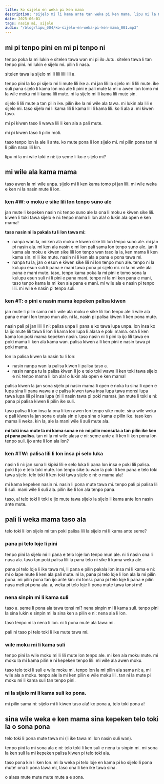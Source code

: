 ```yaml
---
title: ko sijelo en weka pi ken mama
description: "sijelo mi li kama ante tan weka pi ken mama. lipu ni la mi toki e nasin pi ni ale."
date: 2025-06-01
tags: nasin mi, sijelo
audio: "/blog/lipu_004/ko-sijelo-en-weka-pi-ken-mama_001.mp3"
---
```


## mi pi tenpo pini en mi pi tenpo ni

tenpo poka la mi lukin e sitelen tawa wan mi pi ilo Jutu. sitelen tawa li tan tenpo pini. mi lukin e sijelo mi. pilin li nasa. 

sitelen tawa la sijelo mi li lili lili lili a. 

tenpo pini la ko pi sijelo mi li mute lili ike a. mi jan lili la sijelo mi li lili mute. ike suli pana sijelo li kama lon ma ale li pini e pali mute la mi o awen lon tomo mi la wile moku mi li kama lili mute. ni la sijelo mi li kama lili mute sin. 

sijelo li lili mute a tan pilin ike. pilin ike la mi wile ala tawa. mi lukin ala lili e sijelo mi. taso sijelo mi li kama lili li kama lili li kama lili. ko li ala a. mi kiwen taso. 

mi pi kiwen taso li wawa lili li ken ala a pali mute. 

mi pi kiwen taso li pilin moli. 

taso tenpo lon la ale li ante. ko mute pona li lon sijelo mi. mi pilin pona tan ni li pilin nasa lili kin. 

lipu ni la mi wile toki e ni: ijo seme li ko e sijelo mi?


## mi wile ala kama mama

taso awen la mi wile unpa. sijelo mi li ken kama tomo pi jan lili. mi wile weka e ken ni la nasin mute li lon. 

### ken #W: o moku e sike lili lon tenpo suno ale
 
jan mute li kepeken nasin ni: tenpo suno ale la ona li moku e kiwen sike lili. kiwen li toki tawa sijelo e ni: tenpo mama li lon ala! o lukin ala open e ken mama! 

**taso nasin ni la pakala tu li lon tawa mi:**
- nanpa wan la, mi ken ala moku e kiwen sike lili lon tenpo suno ale. mi jan pi nasin ala. mi ken ala nasin e mi lon pali sama lon tenpo suno ale. jan li kama ala moku e kiwen sike lili lon tenpo wan taso la la, ken mama li ken kama sin. ni li ike mute. nasin ni li ken ala a pana e pona tawa mi. 
- nanpa tu la, jan o esun e kiwen sike lili ni lon tenpo mun ale. tenpo ni la kulupu esun suli li pana e mani tawa pona pi sijelo mi. ni la mi wile ala pana e mani mute. taso, tenpo kama poka la mi pini e tomo sona la kulupu esun suli ni li pini e pana mani. tenpo ni la mi ken pana e mani, taso tenpo kama la mi ken ala pana e mani. mi wile ala e nasin pi tenpo lili. mi wile e nasin pi tenpo suli. 

### ken #T: o pini e nasin mama kepeken palisa kiwen

jan mute li pilin sama mi li wile ala moku e sike lili lon tenpo ale li wile ala pana e mani lon tenpo mun ale. ni la, nasin pi palisa kiwen li ken pona mute. 

nasin pali pi jan lili li ni: palisa unpa li pana e ko tawa lupa unpa. lon insa ko la ijo mute lili tawa li lon li kama lon lupa li alasa e poki mama. ona li ken kama lon poki mama kepeken nasin. taso nasin ni li pini la ijo lili tawa en poki mama li ken ala kama wan. palisa kiwen a li ken pini e nasin tawa pi poki mama. 

lon la palisa kiwen la nasin tu li lon:
- nasin nanpa wan la palisa kiwen li palisa taso a. 
- nasin nanpa tu la palisa kiwen li jo e telo toki wawa li ken toki tawa sijelo e ni: tenpo mama li lon ala! o lukin ala open e ken mama!


palisa kiwen la jan sona sijelo pi nasin mama li open e noka tu sina li open e lupa sina li pana wawa a e palisa kiwen tawa insa lupa tawa monsi lupa tawa lupa lili pi insa lupa (ni li nasin tawa pi poki mama). jan mute li toki e ni: pana pi palisa kiwen li pilin ike suli. 

taso palisa li lon insa la ona li ken awen lon tenpo sike mute. sina wile weka e pali kiwen la jan sona o utala sin e lupa sina o kama e pilin ike. taso ken mama li weka. kin la, ale la mani wile li suli mute ala. 

**mi toki insa mute la mi kama sona e ni: mi pilin monsuta a tan pilin ike ken pi pana palisa.** tan ni la mi wile alasa e ni: seme ante a li ken li ken pona lon tenpo suli. ijo ante li lon ala lon?

### ken #TW: palisa lili li lon insa pi selo luka

nasin li ni: jan sona li kipisi lili e selo luka li pana lon insa e poki lili palisa. poki li jo e telo toki mute. lon tenpo sike tu wan la poki li ken pana e telo toki tawa sijelo. telo toki li ken toki tawa sijelo e ni: o mama ala! 

mi kama kepeken nasin ni. nasin li pona mute tawa mi. tenpo pali pi palisa lili li suli. mani wile li suli ala. pilin ike li lon ala tenpo pana. 

taso, a! telo toki li toki e ijo mute tawa sijelo la sijelo li kama ante lon nasin ante mute. 

## pali li weka mama taso ala

telo toki li lon sijelo mi tan poki palisa lili la sijelo mi li kama ante seme? 

### pana pi telo loje li pini

tenpo pini la sijelo mi li pana e telo loje lon tenpo mun ale. ni li nasin ona li nasa ala. taso tan poki palisa lili la pana telo ni sike li kama weka ale. 

pana pi telo loje li ike tawa mi, li pana e pilin pakala lon insa mi li kama e ni: mi o lape mute li ken ala pali mute. ni la, pana pi telo loje li lon ala la mi pilin pona. mi pilin pona tan ijo ante kin: mi tonsi. pana pi telo loje li pana e pilin nasa meli pi pona ala. a, weka pi telo loje li pona mute tawa tonsi mi!

### nena sinpin mi li kama suli

taso a. seme li pona ala tawa tonsi mi? nena sinpin mi li kama suli. tenpo pini la sina lukin e sinpin mi la sina ken a pilin e ni: nena ala li lon. 

taso tenpo ni la nena li lon. ni li pona mute ala tawa mi. 

pali ni taso pi telo toki li ike mute tawa mi. 

### wile moku mi li kama suli

tenpo pini la wile moku mi li lili mute lon tenpo ale. mi ken ala moku mute. mi moku la mi kama pilin e ni kepeken tenpo lili: mi wile ala awen moku. 

taso telo toki li suli e wile moku mi. tenpo lon la mi pilin ala sama ni: a, mi wile ala a moku. tenpo ale la mi ken pilin e wile moku lili. tan ni la mute pi moku mi li kama suli tan tenpo pini. 

### ni la sijelo mi li kama suli ko pona.

mi pilin sama ni: sijelo mi li kiwen taso ala! ko pona a, telo toki pona a!

## sina wile weka e ken mama sina kepeken telo toki la o sona pona

telo toki li pona mute tawa mi (li ike tawa mi lon nasin suli wan). 

tenpo pini la mi sona ala e ni: telo toki li ken suli e nena tu sinpin mi. mi sona la ken suli la mi kepeken palisa kiwen pi telo toki ala. 

taso pona kin li ken lon. mi la weka pi telo loje en kama pi ko sijelo li pona mute! ona li pona tawa mi, taso ona li ken ike tawa sina. 

o alasa mute mute mute mute a e sona. 




